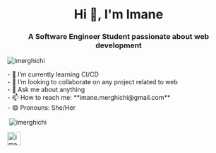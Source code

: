 <h1 align="center">Hi 👋, I'm Imane</h1>
<h3 align="center">A Software Engineer Student passionate about web development</h3>
<p align="left"> <img src="https://komarev.com/ghpvc/?username=imerghichi" alt="imerghichi" /> </p>
- 🌱 I’m currently learning CI/CD </br>
- 👯 I’m looking to collaborate on any project related to web </br> 
- 💬 Ask me about anything </br>
- 📫 How to reach me: **imane.merghichi@gmail.com** </br>
- 😄 Pronouns: She/Her </br>
<p>&nbsp;<img align="center" src="https://github-readme-stats.vercel.app/api?username=imerghichi&show_icons=true" alt="imerghichi" /></p>
<p align= "left">
<a href="https://www.linkedin.com/in/imane-merghichi-a64201125/" target="blank"><img align="center" src="https://cdn.jsdelivr.net/npm/simple-icons@3.0.1/icons/linkedin.svg" alt="imane-merghichi-a64201125" height="30" width="30" /></a>
</p><br/>
